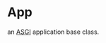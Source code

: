 # App
an [ASGI](https://asgi.readthedocs.io/ "Asynchronous Server Gateway Interface") application base class.

